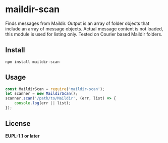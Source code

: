 # maildir-scan

Finds messages from Maildir. Output is an array of folder objects that include an array of message objects. Actual message content is not loaded, this module is used for listing only. Tested on Courier based Maildir folders.

## Install

    npm install maildir-scan

## Usage

```javascript
const MaildirScan = require('maildir-scan');
let scanner = new MaildirScan();
scanner.scan('/path/to/Maildir', (err, list) => {
    console.log(err || list);
});
```

## License

**EUPL-1.1 or later**
